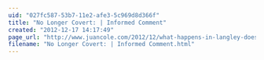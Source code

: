 ```yaml
---
uid: "027fc587-53b7-11e2-afe3-5c969d8d366f"
title: "No Longer Covert: | Informed Comment"
created: "2012-12-17 14:17:49"
page_url: "http://www.juancole.com/2012/12/what-happens-in-langley-doesnt-stay-in-langley-anymore-how-our-spies-came-out-of-the-shadows-engelhardt.html?utm_source=twitterfeed&utm_medium=facebook&utm_campaign=Feed%3A+juancole%2Fymbn+%28Informed+Comment%29"
filename: "No Longer Covert: | Informed Comment.html"
---
```


